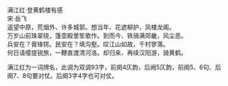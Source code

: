 满江红·登黄鹤楼有感  
    宋·岳飞  
遥望中原，荒烟外、许多城郭。想当年、花遮柳护，凤楼龙阁。  
万岁山前珠翠绕，篷壶殿里笙歌作。到而今、铁骑满郊畿，风尘恶。  
兵安在？膏锋锷。民安在？填沟壑。叹江山如故，千村寥落。  
何日请缨提锐旅，一鞭直渡清河洛。却归来、再续汉阳游，骑黄鹤。



满江红为一词牌名，此调为双调93字，前阕4仄韵，后阙5仄韵，前阕5、6句、后阕7、8句要对仗。后阕3字4字也可对仗。

